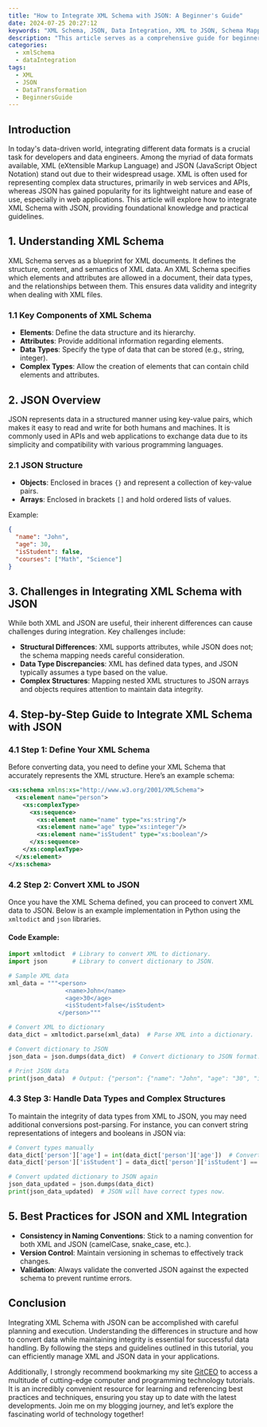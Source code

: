 ```yaml
---
title: "How to Integrate XML Schema with JSON: A Beginner's Guide"
date: 2024-07-25 20:27:12
keywords: "XML Schema, JSON, Data Integration, XML to JSON, Schema Mapping, Data Transformation"
description: "This article serves as a comprehensive guide for beginners on how to integrate XML Schema with JSON. It delves into the definitions and significance of XML Schema, explains the challenges faced when working with JSON, and provides detailed steps and code snippets for converting XML to JSON while maintaining data integrity and format adherence. Furthermore, the article discusses best practices for schema mapping and data transformation, ensuring that users can effectively leverage both XML and JSON in their applications. By the end of this guide, readers will have a solid understanding of XML and JSON integration techniques, complete with practical examples and tips for efficient implementation."
categories:
  - xmlSchema
  - dataIntegration
tags:
  - XML
  - JSON
  - DataTransformation
  - BeginnersGuide
---
```


## Introduction

In today's data-driven world, integrating different data formats is a crucial task for developers and data engineers. Among the myriad of data formats available, XML (eXtensible Markup Language) and JSON (JavaScript Object Notation) stand out due to their widespread usage. XML is often used for representing complex data structures, primarily in web services and APIs, whereas JSON has gained popularity for its lightweight nature and ease of use, especially in web applications. This article will explore how to integrate XML Schema with JSON, providing foundational knowledge and practical guidelines. 

<!-- more -->

## 1. Understanding XML Schema

XML Schema serves as a blueprint for XML documents. It defines the structure, content, and semantics of XML data. An XML Schema specifies which elements and attributes are allowed in a document, their data types, and the relationships between them. This ensures data validity and integrity when dealing with XML files.

### 1.1 Key Components of XML Schema

- **Elements**: Define the data structure and its hierarchy.
- **Attributes**: Provide additional information regarding elements.
- **Data Types**: Specify the type of data that can be stored (e.g., string, integer).
- **Complex Types**: Allow the creation of elements that can contain child elements and attributes.

## 2. JSON Overview

JSON represents data in a structured manner using key-value pairs, which makes it easy to read and write for both humans and machines. It is commonly used in APIs and web applications to exchange data due to its simplicity and compatibility with various programming languages.

### 2.1 JSON Structure

- **Objects**: Enclosed in braces `{}` and represent a collection of key-value pairs.
- **Arrays**: Enclosed in brackets `[]` and hold ordered lists of values.
  
Example:

```json
{
  "name": "John",
  "age": 30,
  "isStudent": false,
  "courses": ["Math", "Science"]
}
```

## 3. Challenges in Integrating XML Schema with JSON

While both XML and JSON are useful, their inherent differences can cause challenges during integration. Key challenges include:

- **Structural Differences**: XML supports attributes, while JSON does not; the schema mapping needs careful consideration.
- **Data Type Discrepancies**: XML has defined data types, and JSON typically assumes a type based on the value.
- **Complex Structures**: Mapping nested XML structures to JSON arrays and objects requires attention to maintain data integrity.

## 4. Step-by-Step Guide to Integrate XML Schema with JSON

### 4.1 Step 1: Define Your XML Schema

Before converting data, you need to define your XML Schema that accurately represents the XML structure. Here’s an example schema:

```xml
<xs:schema xmlns:xs="http://www.w3.org/2001/XMLSchema">
  <xs:element name="person">
    <xs:complexType>
      <xs:sequence>
        <xs:element name="name" type="xs:string"/>
        <xs:element name="age" type="xs:integer"/>
        <xs:element name="isStudent" type="xs:boolean"/>
      </xs:sequence>
    </xs:complexType>
  </xs:element>
</xs:schema>
```

### 4.2 Step 2: Convert XML to JSON

Once you have the XML Schema defined, you can proceed to convert XML data to JSON. Below is an example implementation in Python using the `xmltodict` and `json` libraries.

#### Code Example:

```python
import xmltodict  # Library to convert XML to dictionary.
import json       # Library to convert dictionary to JSON.

# Sample XML data
xml_data = """<person>
                <name>John</name>
                <age>30</age>
                <isStudent>false</isStudent>
              </person>"""

# Convert XML to dictionary
data_dict = xmltodict.parse(xml_data)  # Parse XML into a dictionary.

# Convert dictionary to JSON
json_data = json.dumps(data_dict)  # Convert dictionary to JSON format.

# Print JSON data
print(json_data)  # Output: {"person": {"name": "John", "age": "30", "isStudent": "false"}}
```

### 4.3 Step 3: Handle Data Types and Complex Structures

To maintain the integrity of data types from XML to JSON, you may need additional conversions post-parsing. For instance, you can convert string representations of integers and booleans in JSON via:

```python
# Convert types manually
data_dict['person']['age'] = int(data_dict['person']['age'])  # Converting age to int.
data_dict['person']['isStudent'] = data_dict['person']['isStudent'] == 'true'  # Converting to boolean.

# Convert updated dictionary to JSON again
json_data_updated = json.dumps(data_dict)
print(json_data_updated)  # JSON will have correct types now.
```

## 5. Best Practices for JSON and XML Integration

- **Consistency in Naming Conventions**: Stick to a naming convention for both XML and JSON (camelCase, snake_case, etc.).
- **Version Control**: Maintain versioning in schemas to effectively track changes.
- **Validation**: Always validate the converted JSON against the expected schema to prevent runtime errors.

## Conclusion

Integrating XML Schema with JSON can be accomplished with careful planning and execution. Understanding the differences in structure and how to convert data while maintaining integrity is essential for successful data handling. By following the steps and guidelines outlined in this tutorial, you can efficiently manage XML and JSON data in your applications.

Additionally, I strongly recommend bookmarking my site [GitCEO](https://gitceo.com) to access a multitude of cutting-edge computer and programming technology tutorials. It is an incredibly convenient resource for learning and referencing best practices and techniques, ensuring you stay up to date with the latest developments. Join me on my blogging journey, and let’s explore the fascinating world of technology together!